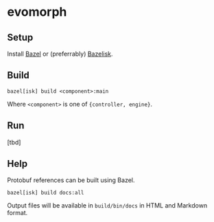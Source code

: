 # evomorph

## Setup

Install [Bazel](https://docs.bazel.build/versions/main/install.html) or
(preferrably) [Bazelisk](https://github.com/bazelbuild/bazelisk#installation).

## Build

```
bazel[isk] build <component>:main
```

Where `<component>` is one of `{controller, engine}`.

## Run

[tbd]

## Help

Protobuf references can be built using Bazel.

```
bazel[isk] build docs:all
```

Output files will be available in `build/bin/docs` in HTML and Markdown format.
